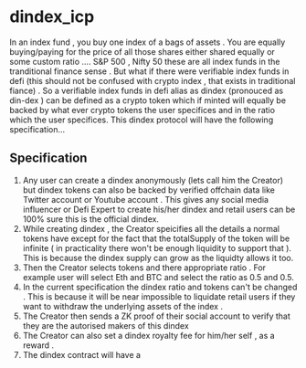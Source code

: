 # dindex_icp

In an index fund , you buy one index of  a bags of assets . You are equally buying/paying for the price of all those shares either shared equally or some custom ratio ....
S&P 500 , Nifty 50 these are all index funds in the tranditional finance sense . But what if there were verifiable index funds in defi (this should not be confused with crypto index , that exists in traditional fiance) . So a verifiable index funds in defi alias as dindex (pronouced as din-dex ) can be defined as a crypto token which if minted will equally be backed by what ever crypto tokens the user specifices and in the ratio which the user specifices. This dindex protocol will have the following specification...

## Specification
1. Any user can create a dindex anonymously (lets call him the Creator) but dindex tokens can also be backed by verified offchain data like Twitter account or Youtube account . This gives any social media influencer or Defi Expert to create his/her
dindex and retail users can be 100% sure this is the official dindex.
2. While creating dindex , the Creator speicifies all the details a normal tokens have except for the fact that the totalSupply of the token will be infinite ( in practicality there won't be enough liquidity to support that ). This is because the dindex supply can grow as the liquidty allows it too.
3. Then the Creator selects tokens and there appropriate ratio . For example user will select Eth and BTC and select the ratio as 0.5 and 0.5.
4. In the current specification the dindex ratio and tokens can't be changed . This is because it will be near impossible to liquidate retail users if they want to withdraw the underlying assets of the index .
5. The Creator then sends a ZK proof of their social account to verify that they are the autorised makers of this dindex
6. The Creator can also set a dindex royalty fee for him/her self , as a reward .
7. The dindex contract will have a 

